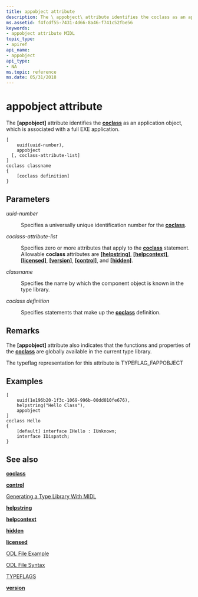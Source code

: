 ```yaml
---
title: appobject attribute
description: The \ appobject\ attribute identifies the coclass as an application object, which is associated with a full EXE application.
ms.assetid: f4fcdf55-7431-4d66-8a46-f741c52fbe56
keywords:
- appobject attribute MIDL
topic_type:
- apiref
api_name:
- appobject
api_type:
- NA
ms.topic: reference
ms.date: 05/31/2018
---
```


# appobject attribute

The **\[appobject\]** attribute identifies the [**coclass**](coclass.md) as an application object, which is associated with a full EXE application.

``` syntax
[
    uuid(uuid-number), 
    appobject 
  [, coclass-attribute-list]
]
coclass classname 
{ 
    [coclass definition]
}
```

## Parameters

<dl> <dt>

*uuid-number* 
</dt> <dd>

Specifies a universally unique identification number for the [**coclass**](coclass.md).

</dd> <dt>

*coclass-attribute-list* 
</dt> <dd>

Specifies zero or more attributes that apply to the [**coclass**](coclass.md) statement. Allowable **coclass** attributes are [**\[helpstring\]**](helpstring.md), [**\[helpcontext\]**](helpcontext.md), [**\[licensed\]**](licensed.md), [**\[version\]**](version.md), [**\[control\]**](control.md), and [**\[hidden\]**](hidden.md).

</dd> <dt>

*classname* 
</dt> <dd>

Specifies the name by which the component object is known in the type library.

</dd> <dt>

*coclass definition* 
</dt> <dd>

Specifies statements that make up the [**coclass**](coclass.md) definition.

</dd> </dl>

## Remarks

The **\[appobject\]** attribute also indicates that the functions and properties of the [**coclass**](coclass.md) are globally available in the current type library.

The typeflag representation for this attribute is TYPEFLAG\_FAPPOBJECT

## Examples

``` syntax
[
    uuid(1e196b20-1f3c-1069-996b-00dd010fe676),
    helpstring("Hello Class"),
    appobject
] 
coclass Hello
{
    [default] interface IHello : IUnknown;
    interface IDispatch;
}
```

## See also

<dl> <dt>

[**coclass**](coclass.md)
</dt> <dt>

[**control**](control.md)
</dt> <dt>

[Generating a Type Library With MIDL](generating-a-type-library-with-midl-2.md)
</dt> <dt>

[**helpstring**](helpstring.md)
</dt> <dt>

[**helpcontext**](helpcontext.md)
</dt> <dt>

[**hidden**](hidden.md)
</dt> <dt>

[**licensed**](licensed.md)
</dt> <dt>

[ODL File Example](https://msdn.microsoft.com/library/ms221308(v=VS.71).aspx)
</dt> <dt>

[ODL File Syntax](https://msdn.microsoft.com/library/ms221683(v=VS.71).aspx)
</dt> <dt>

[TYPEFLAGS](https://msdn.microsoft.com/library/ms221509(v=VS.71).aspx)
</dt> <dt>

[**version**](version.md)
</dt> </dl>

 

 




